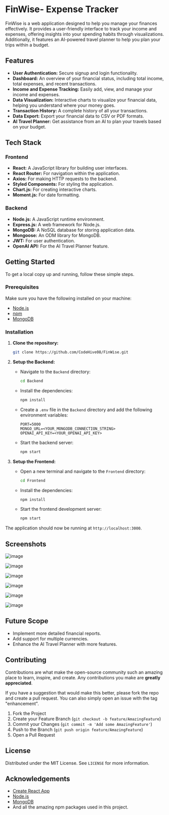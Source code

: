 # FinWise- Expense Tracker

FinWise is a web application designed to help you manage your finances effectively. It provides a user-friendly interface to track your income and expenses, offering insights into your spending habits through visualizations. Additionally, it features an AI-powered travel planner to help you plan your trips within a budget.
 
## Features

- **User Authentication:** Secure signup and login functionality.
- **Dashboard:** An overview of your financial status, including total income, total expenses, and recent transactions.
- **Income and Expense Tracking:** Easily add, view, and manage your income and expenses.
- **Data Visualization:** Interactive charts to visualize your financial data, helping you understand where your money goes.
- **Transaction History:** A complete history of all your transactions.
- **Data Export:** Export your financial data to CSV or PDF formats.
- **AI Travel Planner:** Get assistance from an AI to plan your travels based on your budget.

## Tech Stack

### Frontend

- **React:** A JavaScript library for building user interfaces.
- **React Router:** For navigation within the application.
- **Axios:** For making HTTP requests to the backend.
- **Styled Components:** For styling the application.
- **Chart.js:** For creating interactive charts.
- **Moment.js:** For date formatting.

### Backend

- **Node.js:** A JavaScript runtime environment.
- **Express.js:** A web framework for Node.js.
- **MongoDB:** A NoSQL database for storing application data.
- **Mongoose:** An ODM library for MongoDB.
- **JWT:** For user authentication.
- **OpenAI API:** For the AI Travel Planner feature.

## Getting Started

To get a local copy up and running, follow these simple steps.

### Prerequisites

Make sure you have the following installed on your machine:

- [Node.js](https://nodejs.org/)
- [npm](https://www.npmjs.com/)
- [MongoDB](https://www.mongodb.com/try/download/community)

### Installation

1.  **Clone the repository:**

    ```sh
    git clone https://github.com/CodeHive08/FinWise.git
    ```

2.  **Setup the Backend:**

    - Navigate to the `Backend` directory:
      ```sh
      cd Backend
      ```
    - Install the dependencies:
      ```sh
      npm install
      ```
    - Create a `.env` file in the `Backend` directory and add the following environment variables:
      ```
      PORT=5000
      MONGO_URL=<YOUR_MONGODB_CONNECTION_STRING>
      OPENAI_API_KEY=<YOUR_OPENAI_API_KEY>
      ```
    - Start the backend server:
      ```sh
      npm start
      ```

3.  **Setup the Frontend:**

    - Open a new terminal and navigate to the `Frontend` directory:
      ```sh
      cd Frontend
      ```
    - Install the dependencies:
      ```sh
      npm install
      ```
    - Start the frontend development server:
      ```sh
      npm start
      ```

The application should now be running at `http://localhost:3000`.

## Screenshots

![image](https://github.com/user-attachments/assets/84b40cbc-c1be-47e0-8286-fe8ee786cf34)

![image](https://github.com/user-attachments/assets/6ba3084b-6bea-45c1-bbd5-355eea4d8060)


![image](https://github.com/user-attachments/assets/fad7047f-50b1-4a89-84fd-cb09e1c7a9ce)

![image](https://github.com/user-attachments/assets/755ea39b-b61a-41e7-9978-3375c645588b)


![image](https://github.com/user-attachments/assets/99dc3aa4-45ad-49cb-a473-0910021a3c11)

![image](https://github.com/user-attachments/assets/0583ed74-4fad-42c8-b7bd-b9fb97ea873a)


## Future Scope

- Implement more detailed financial reports.
- Add support for multiple currencies.
- Enhance the AI Travel Planner with more features.

## Contributing

Contributions are what make the open-source community such an amazing place to learn, inspire, and create. Any contributions you make are **greatly appreciated**.

If you have a suggestion that would make this better, please fork the repo and create a pull request. You can also simply open an issue with the tag "enhancement".

1.  Fork the Project
2.  Create your Feature Branch (`git checkout -b feature/AmazingFeature`)
3.  Commit your Changes (`git commit -m 'Add some AmazingFeature'`)
4.  Push to the Branch (`git push origin feature/AmazingFeature`)
5.  Open a Pull Request

## License

Distributed under the MIT License. See `LICENSE` for more information.

## Acknowledgements

- [Create React App](https://github.com/facebook/create-react-app)
- [Node.js](https://nodejs.org/)
- [MongoDB](https://www.mongodb.com/)
- And all the amazing npm packages used in this project. 
